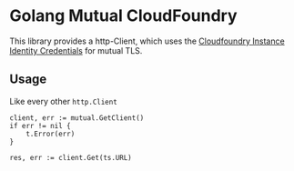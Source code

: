 # Golang Mutual CloudFoundry
This library provides a http-Client, which uses the [Cloudfoundry Instance Identity Credentials](https://docs.cloudfoundry.org/devguide/deploy-apps/instance-identity.html) for mutual TLS.

## Usage
Like every other `http.Client`

```
client, err := mutual.GetClient()
if err != nil {
	t.Error(err)
}

res, err := client.Get(ts.URL)
```
